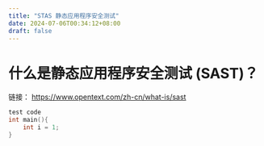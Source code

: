 ```yaml
---
title: "STAS 静态应用程序安全测试"
date: 2024-07-06T00:34:12+08:00
draft: false
---
```

# 什么是静态应用程序安全测试 (SAST)？
链接： https://www.opentext.com/zh-cn/what-is/sast

```cpp
test code
int main(){
    int i = 1;
}
```
